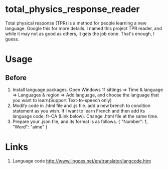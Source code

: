 # total_physics_response_reader
Total physical response (TPR) is a method for people learning a new language. Google this for more details. I named this project TPR reader, and while it may not as good as others, it gets the job done. That's enough, I guess.

# Usage
## Before
1. Install language packages.
  Open Windows 11 sittings => Time & language => Languages & region => Add language, and choose the language that you want to learn(Support Text-to-speech only)
2. Modify code in .html file and .js file.
  add a new brench to condition statement as you wish. If I want to learn French and then add its language code, fr-CA (Link below). Change .html file at the same time.
3. Prepare your .json file, and its format is as follows.
  {
  "Number": 1,
  "Word": "aime"
  }
  
# Links
1. Language code
http://www.lingoes.net/en/translator/langcode.htm
